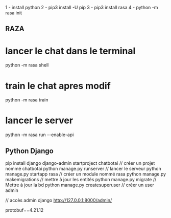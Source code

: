 1 - install python
2 - pip3 install -U pip
3 - pip3 install rasa
4 - python -m rasa init

## RAZA
# lancer le chat dans le terminal
python -m rasa shell 

# train le chat apres modif 
python -m rasa train 

# lancer le server
python -m rasa run --enable-api


## Python Django
pip install django
django-admin startproject chatbotai // créer un projet nommé chatbotai
python manage.py runserver   // lancer le serveur 
python manage.py startapp rasa // créer un module nommé rasa
python manage.py makemigrations // mettre à jour les entités
python manage.py migrate // Mettre à jour la bd
python manage.py createsuperuser // créer un user admin

// accès admin django
http://127.0.0.1:8000/admin/

protobuf==4.21.12
